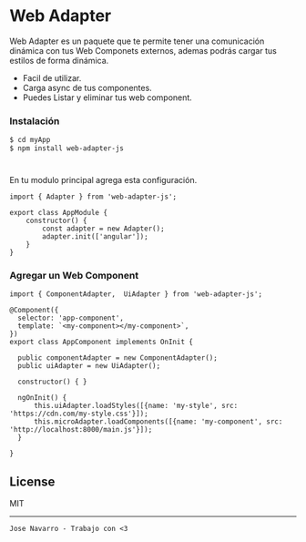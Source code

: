 # Web Adapter
Web Adapter es un paquete que te permite tener una comunicación dinámica con tus Web Componets externos, ademas podrás cargar tus estilos de forma dinámica.

  - Facil de utilizar.
  - Carga async de tus componentes.
  - Puedes Listar y eliminar tus web component.


### Instalación

```sh
$ cd myApp
$ npm install web-adapter-js
```
# 
En tu modulo principal agrega esta configuración.
```
import { Adapter } from 'web-adapter-js';

export class AppModule {
    constructor() {
        const adapter = new Adapter();
        adapter.init(['angular']);
    }
}

```
### Agregar un Web Component
```
import { ComponentAdapter,  UiAdapter } from 'web-adapter-js';

@Component({
  selector: 'app-component',
  template: `<my-component></my-component>`,
})
export class AppComponent implements OnInit {

  public componentAdapter = new ComponentAdapter();
  public uiAdapter = new UiAdapter();

  constructor() { }

  ngOnInit() {
      this.uiAdapter.loadStyles([{name: 'my-style', src: 'https://cdn.com/my-style.css'}]);
      this.microAdapter.loadComponents([{name: 'my-component', src: 'http://localhost:8000/main.js'}]);
  }

}

```


License
----

MIT

----

`Jose Navarro - Trabajo con <3`
